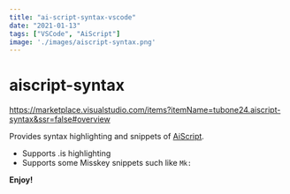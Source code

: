 ```yaml
---
title: "ai-script-syntax-vscode"
date: "2021-01-13"
tags: ["VSCode", "AiScript"]
image: './images/aiscript-syntax.png'
---
```

# aiscript-syntax

https://marketplace.visualstudio.com/items?itemName=tubone24.aiscript-syntax&ssr=false#overview

Provides syntax highlighting and snippets of [AiScript](https://github.com/syuilo/aiscript).

- Supports .is highlighting
- Supports some Misskey snippets such like `Mk:`

**Enjoy!**